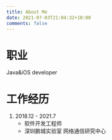 ```yaml
---
title: About Me
date: 2021-07-03T21:04:32+10:00
comments: false
---
```

# 职业
Java&iOS developer

# 工作经历
1. 2018.12 - 2021.7
	* 软件开发工程师
	* 深圳鹏城实验室 网络通信研究中心
